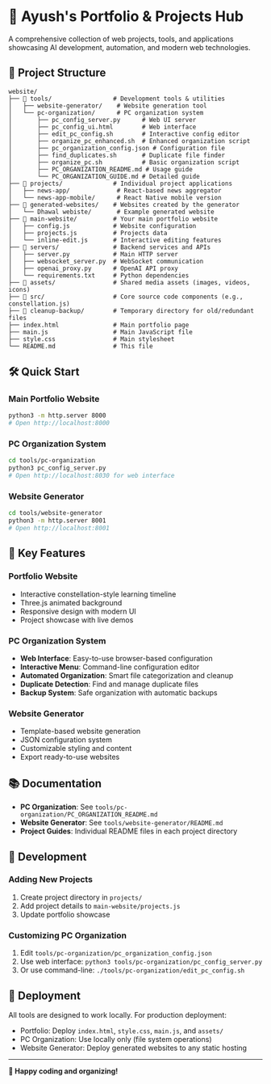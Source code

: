 # 🚀 Ayush's Portfolio & Projects Hub
A comprehensive collection of web projects, tools, and applications showcasing AI development, automation, and modern web technologies.

## 📁 **Project Structure**

```
website/
├── 📂 tools/                 # Development tools & utilities
│   ├── website-generator/    # Website generation tool
│   └── pc-organization/      # PC organization system
│       ├── pc_config_server.py      # Web UI server
│       ├── pc_config_ui.html        # Web interface
│       ├── edit_pc_config.sh        # Interactive config editor
│       ├── organize_pc_enhanced.sh  # Enhanced organization script
│       ├── pc_organization_config.json # Configuration file
│       ├── find_duplicates.sh       # Duplicate file finder
│       ├── organize_pc.sh           # Basic organization script
│       ├── PC_ORGANIZATION_README.md # Usage guide
│       └── PC_ORGANIZATION_GUIDE.md # Detailed guide
├── 📂 projects/              # Individual project applications
│   ├── news-app/             # React-based news aggregator
│   └── news-app-mobile/      # React Native mobile version
├── 📂 generated-websites/    # Websites created by the generator
│   └── Dhawal webiste/       # Example generated website
├── 📂 main-website/          # Your main portfolio website
│   ├── config.js            # Website configuration
│   ├── projects.js          # Projects data
│   └── inline-edit.js       # Interactive editing features
├── 📂 servers/               # Backend services and APIs
│   ├── server.py            # Main HTTP server
│   ├── websocket_server.py  # WebSocket communication
│   ├── openai_proxy.py      # OpenAI API proxy
│   └── requirements.txt     # Python dependencies
├── 📂 assets/                # Shared media assets (images, videos, icons)
├── 📂 src/                   # Core source code components (e.g., constellation.js)
├── 📂 cleanup-backup/        # Temporary directory for old/redundant files
├── index.html               # Main portfolio page
├── main.js                  # Main JavaScript file
├── style.css                # Main stylesheet
└── README.md                # This file
```

## 🛠️ **Quick Start**

### **Main Portfolio Website**
```bash
python3 -m http.server 8000
# Open http://localhost:8000
```

### **PC Organization System**
```bash
cd tools/pc-organization
python3 pc_config_server.py
# Open http://localhost:8030 for web interface
```

### **Website Generator**
```bash
cd tools/website-generator
python3 -m http.server 8001
# Open http://localhost:8001
```

## 🎯 **Key Features**

### **Portfolio Website**
- Interactive constellation-style learning timeline
- Three.js animated background
- Responsive design with modern UI
- Project showcase with live demos

### **PC Organization System**
- **Web Interface**: Easy-to-use browser-based configuration
- **Interactive Menu**: Command-line configuration editor
- **Automated Organization**: Smart file categorization and cleanup
- **Duplicate Detection**: Find and manage duplicate files
- **Backup System**: Safe organization with automatic backups

### **Website Generator**
- Template-based website generation
- JSON configuration system
- Customizable styling and content
- Export ready-to-use websites

## 📚 **Documentation**

- **PC Organization**: See `tools/pc-organization/PC_ORGANIZATION_README.md`
- **Website Generator**: See `tools/website-generator/README.md`
- **Project Guides**: Individual README files in each project directory

## 🔧 **Development**

### **Adding New Projects**
1. Create project directory in `projects/`
2. Add project details to `main-website/projects.js`
3. Update portfolio showcase

### **Customizing PC Organization**
1. Edit `tools/pc-organization/pc_organization_config.json`
2. Use web interface: `python3 tools/pc-organization/pc_config_server.py`
3. Or use command-line: `./tools/pc-organization/edit_pc_config.sh`

## 🚀 **Deployment**

All tools are designed to work locally. For production deployment:
- Portfolio: Deploy `index.html`, `style.css`, `main.js`, and `assets/`
- PC Organization: Use locally only (file system operations)
- Website Generator: Deploy generated websites to any static hosting

---

**🎉 Happy coding and organizing!**
